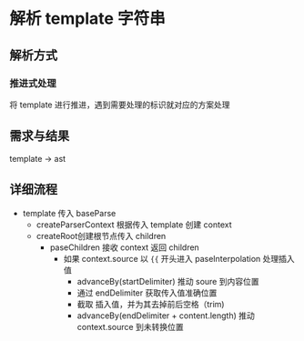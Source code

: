 # 解析 template 字符串
## 解析方式
### 推进式处理
将 template 进行推进，遇到需要处理的标识就对应的方案处理
## 需求与结果
template -> ast
## 详细流程
- template 传入 baseParse
  - createParserContext 根据传入 template 创建 context
  - createRoot创建根节点传入 children
    - paseChildren 接收 context 返回 children
      - 如果 context.source 以 `{{` 开头进入 paseInterpolation 处理插入值
        - advanceBy(startDelimiter) 推动 soure 到内容位置
        - 通过 endDelimiter 获取传入值准确位置
        - 截取 插入值，并为其去掉前后空格（trim)
        - advanceBy(endDelimiter + content.length) 推动 context.source 到未转换位置